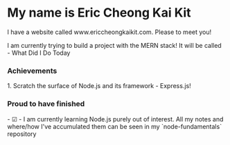 <h1>My name is Eric Cheong Kai Kit</h1>
I have a website called www.ericcheongkaikit.com. Please to meet you!

I am currently trying to build a project with the MERN stack! It will be called - What Did I Do Today

<h3>Achievements</h3>
1. Scratch the surface of Node.js and its framework - Express.js!

<h3>Proud to have finished</h3>
- &#9745;
-  I am currently learning Node.js purely out of interest. All my notes and where/how I've accumulated them can be seen in my `node-fundamentals` repository
